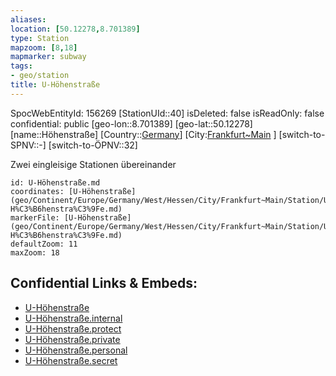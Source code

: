 ```yaml
---
aliases: 
location: [50.12278,8.701389]
type: Station 
mapzoom: [8,18] 
mapmarker: subway 
tags:
- geo/station
title: U-Höhenstraße
---
```

SpocWebEntityId: 156269
[StationUId::40]
isDeleted: false
isReadOnly: false
confidential: public
[geo-lon::8.701389]
[geo-lat::50.12278]
[name::Höhenstraße]
[Country::[Germany](geo/Continent/Europe/Germany.md)]
[City:[Frankfurt~Main](geo/Continent/Europe/Germany/West/Hessen/City/Frankfurt~Main.md) ]
[switch-to-SPNV::-]
[switch-to-ÖPNV::32]

Zwei eingleisige Stationen übereinander

```leaflet
id: U-Höhenstraße.md
coordinates: [U-Höhenstraße](geo/Continent/Europe/Germany/West/Hessen/City/Frankfurt~Main/Station/U-H%C3%B6henstra%C3%9Fe.md)
markerFile: [U-Höhenstraße](geo/Continent/Europe/Germany/West/Hessen/City/Frankfurt~Main/Station/U-H%C3%B6henstra%C3%9Fe.md)
defaultZoom: 11 
maxZoom: 18
```


## Confidential Links & Embeds: 
- [U-Höhenstraße](../../../../../../../../../../_public/geo/Continent/Europe/Germany/West/Hessen/City/Frankfurt~Main/Station/U-H%C3%B6henstra%C3%9Fe.md) 
- [U-Höhenstraße.internal](../../../../../../../../../../_internal/geo/Continent/Europe/Germany/West/Hessen/City/Frankfurt~Main/Station/U-H%C3%B6henstra%C3%9Fe.internal.md) 
- [U-Höhenstraße.protect](../../../../../../../../../../_protect/geo/Continent/Europe/Germany/West/Hessen/City/Frankfurt~Main/Station/U-H%C3%B6henstra%C3%9Fe.protect.md) 
- [U-Höhenstraße.private](../../../../../../../../../../_private/geo/Continent/Europe/Germany/West/Hessen/City/Frankfurt~Main/Station/U-H%C3%B6henstra%C3%9Fe.private.md) 
- [U-Höhenstraße.personal](../../../../../../../../../../_personal/geo/Continent/Europe/Germany/West/Hessen/City/Frankfurt~Main/Station/U-H%C3%B6henstra%C3%9Fe.personal.md) 
- [U-Höhenstraße.secret](../../../../../../../../../../_secret/geo/Continent/Europe/Germany/West/Hessen/City/Frankfurt~Main/Station/U-H%C3%B6henstra%C3%9Fe.secret.md) 
